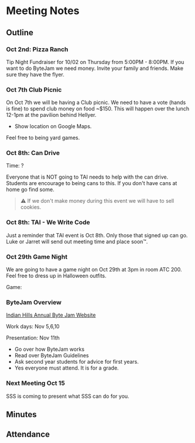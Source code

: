 # Meeting Notes

## Outline

### Oct 2nd: Pizza Ranch

Tip Night Fundraiser for 10/02 on Thursday from 5:00PM - 8:00PM.
If you want to do ByteJam we need money.
Invite your family and friends.
Make sure they have the flyer.

### Oct 7th Club Picnic

On Oct 7th we will be having a Club picnic.
We need to have a vote (hands is fine) to spend club money on food ~$150.
This will happen over the lunch 12-1pm at the pavilion behind Hellyer.

- Show location on Google Maps.

Feel free to being yard games.


### Oct 8th: Can Drive

Time: ?

Everyone that is NOT going to TAI needs to help with the can drive.
Students are encourage to being cans to this.
If you don't have cans at home go find some.

> ⚠️ If we don't make money during this event we will have to sell cookies.

### Oct 8th: TAI - We Write Code

Just a reminder that TAI event is Oct 8th.
Only those that signed up can go.
Luke or Jarret will send out meeting time and place soon™.

### Oct 29th Game Night

We are going to have a game night on Oct 29th at 3pm in room ATC 200.
Feel free to dress up in Halloween outfits.

Game: 

### ByteJam Overview

[Indian Hills Annual Byte Jam Website](https://www.indianhills.edu/news/events/byte_jam.php)

Work days: Nov 5,6,10

Presentation: Nov 11th

- Go over how ByteJam works
- Read over ByteJam Guidelines
- Ask second year students for advice for first years.
- Yes everyone must attend. It is for a grade.

### Next Meeting Oct 15

SSS is coming to present what SSS can do for you.

## Minutes

## Attendance


